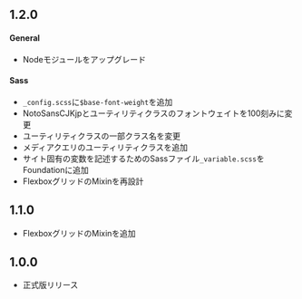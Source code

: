 ## 1.2.0

#### General

- Nodeモジュールをアップグレード

#### Sass

- `_config.scss`に`$base-font-weight`を追加
- NotoSansCJKjpとユーティリティクラスのフォントウェイトを100刻みに変更
- ユーティリティクラスの一部クラス名を変更
- メディアクエリのユーティリティクラスを追加
- サイト固有の変数を記述するためのSassファイル`_variable.scss`をFoundationに追加
- FlexboxグリッドのMixinを再設計

## 1.1.0

- FlexboxグリッドのMixinを追加

## 1.0.0

- 正式版リリース
